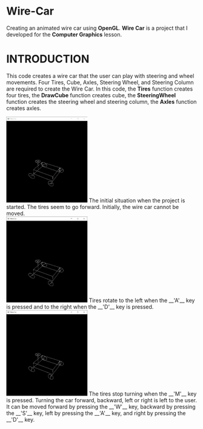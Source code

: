 # Wire-Car
Creating an animated wire car using __OpenGL__.
__Wire Car__ is a project that I developed for the __Computer Graphics__ lesson. 

# INTRODUCTION
This code creates a wire car that the user can play with steering and wheel movements. Four Tires, Cube, Axles, Steering Wheel, and Steering Column are required to create the Wire Car. In this code, the __Tires__ function creates four tires, the __DrawCube__ function creates cube, the __SteeringWheel__ function creates the steering wheel and steering column, the __Axles__ function creates axles.

<img src="GIFs/default.gif" width="214" height="226">
The initial situation when the project is started. The tires seem to go forward. Initially, the wire car cannot be moved.<br/>

<img src="GIFs/left_right.gif" width="214" height="226">
Tires rotate to the left when the __'A'__ key is pressed and to the right when the __'D'__ key is pressed.<br/>

<img src="GIFs/movement.gif" width="214" height="226">
The tires stop turning when the __'M'__ key is pressed. Turning the car forward, backward, left or right is left to the user. It can be moved forward by pressing the __'W'__ key, backward by pressing the __'S'__ key, left by pressing the __'A'__ key, and right by pressing the __'D'__ key.<br/>


